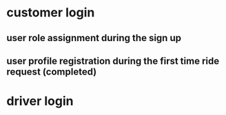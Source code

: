 # customer login

## user role assignment during the sign up

## user profile registration during the first time ride request (completed)

# driver login
